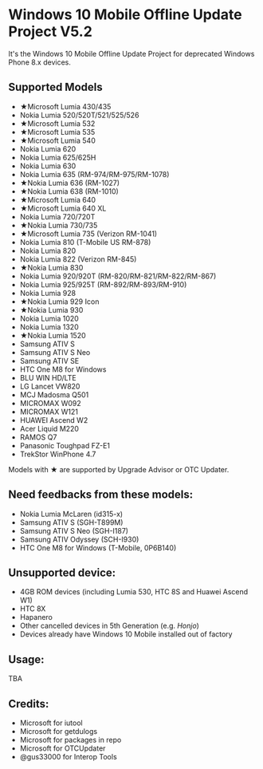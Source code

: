 # Windows 10 Mobile Offline Update Project V5.2

It's the Windows 10 Mobile Offline Update Project for deprecated Windows Phone 8.x devices.

## Supported Models

- ★Microsoft Lumia 430/435
- Nokia Lumia 520/520T/521/525/526
- ★Microsoft Lumia 532
- ★Microsoft Lumia 535
- ★Microsoft Lumia 540
- Nokia Lumia 620
- Nokia Lumia 625/625H
- Nokia Lumia 630
- Nokia Lumia 635 (RM-974/RM-975/RM-1078)
- ★Nokia Lumia 636 (RM-1027)
- ★Nokia Lumia 638 (RM-1010)
- ★Microsoft Lumia 640
- ★Microsoft Lumia 640 XL
- Nokia Lumia 720/720T
- ★Nokia Lumia 730/735
- ★Microsoft Lumia 735 (Verizon RM-1041)
- Nokia Lumia 810 (T-Mobile US RM-878)
- Nokia Lumia 820
- Nokia Lumia 822 (Verizon RM-845)
- ★Nokia Lumia 830
- Nokia Lumia 920/920T (RM-820/RM-821/RM-822/RM-867)
- Nokia Lumia 925/925T (RM-892/RM-893/RM-910)
- Nokia Lumia 928
- ★Nokia Lumia 929 Icon
- ★Nokia Lumia 930
- Nokia Lumia 1020
- Nokia Lumia 1320
- ★Nokia Lumia 1520
- Samsung ATIV S
- Samsung ATIV S Neo
- Samsung ATIV SE
- HTC One M8 for Windows
- BLU WIN HD/LTE
- LG Lancet VW820
- MCJ Madosma Q501
- MICROMAX W092
- MICROMAX W121
- HUAWEI Ascend W2
- Acer Liquid M220
- RAMOS Q7
- Panasonic Toughpad FZ-E1
- TrekStor WinPhone 4.7

Models with ★ are supported by Upgrade Advisor or OTC Updater.

## Need feedbacks from these models:

- Nokia Lumia McLaren (id315-x)
- Samsung ATIV S (SGH-T899M)
- Samsung ATIV S Neo (SGH-I187)
- Samsung ATIV Odyssey (SCH-I930)
- HTC One M8 for Windows (T-Mobile, 0P6B140)

## Unsupported device:

- 4GB ROM devices (including Lumia 530, HTC 8S and Huawei Ascend W1)
- HTC 8X
- Hapanero
- Other cancelled devices in 5th Generation (e.g. *Honjo*)
- Devices already have Windows 10 Mobile installed out of factory

## Usage:

TBA

## Credits:

- Microsoft for iutool
- Microsoft for getdulogs
- Microsoft for packages in repo
- Microsoft for OTCUpdater
- @gus33000 for Interop Tools
